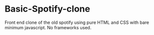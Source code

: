 # Basic-Spotify-clone
Front end clone of the old spotify using pure HTML and CSS with bare minimum javascript. No frameworks used.
